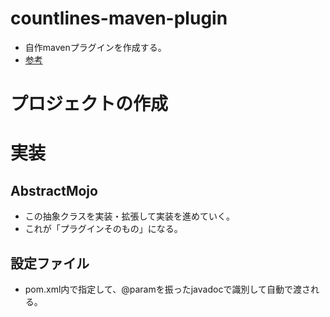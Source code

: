 # countlines-maven-plugin
* 自作mavenプラグインを作成する。
* [参考](https://www.techscore.com/tech/Java/ApacheJakarta/Maven/8-2/)

# プロジェクトの作成

# 実装
## AbstractMojo
* この抽象クラスを実装・拡張して実装を進めていく。
* これが「プラグインそのもの」になる。

## 設定ファイル
* pom.xml内で指定して、@paramを振ったjavadocで識別して自動で渡される。